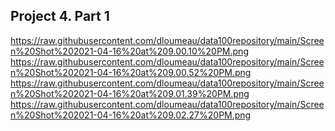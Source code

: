 ## Project 4. Part 1
https://raw.githubusercontent.com/dloumeau/data100repository/main/Screen%20Shot%202021-04-16%20at%209.00.10%20PM.png
https://raw.githubusercontent.com/dloumeau/data100repository/main/Screen%20Shot%202021-04-16%20at%209.00.52%20PM.png
https://raw.githubusercontent.com/dloumeau/data100repository/main/Screen%20Shot%202021-04-16%20at%209.01.39%20PM.png
https://raw.githubusercontent.com/dloumeau/data100repository/main/Screen%20Shot%202021-04-16%20at%209.02.27%20PM.png
